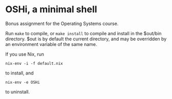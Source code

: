 OSHi, a minimal shell
=====================

Bonus assignment for the Operating Systems course.

Run `make` to compile, or `make install` to compile and install in the $out/bin
directory. $out is by default the current directory, and may be overridden by
an environment variable of the same name.

If you use Nix, run

```
nix-env -i -f default.nix
```

to install, and

```
nix-env -e OSHi
```

to uninstall.
